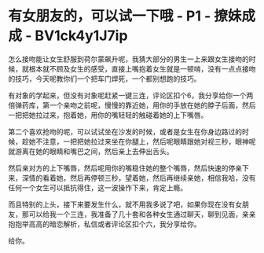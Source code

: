 # 有女朋友的，可以试一下哦 - P1 - 撩妹成成 - BV1ck4y1J7ip

怎么接吻能让女生舒服到荷尔蒙飙升呢，我猜大部分的男生一上来跟女生接吻的时候，就根本就不顾及女生的感受，直接上嘴抱着女生就是一顿啃，没有一点点接吻的技巧，今天呢教你们一个把车门焊死，一个都别想跑的技巧。

有对象的学起来，但没有对象呢赶紧一键三连，评论区扣个6，我分享给你一个两倍弹药库，第一个亲吻之前呢，慢慢的靠近她，用你的手放在她的脖子后面，然后一把把她拉过来，抱着她，用你的嘴轻轻的触碰着她的上下嘴唇。

第二个喜欢抢吻的呢，可以试试坐在沙发的时候，或者是女生在你身边路过的时候，趁她不注意，一把把她拉过来坐在你腿上，然后呢眼睛跟她对视三秒，眼神呢就游离在她的眼睛和嘴巴之间，然后亲上去伸出舌头。

然后亲对方的上下嘴唇，然后呢用你的嘴稳住她的整个嘴唇，然后快速的停亲下来，深情的看着她，然后再停顿三秒，望着她，然后再继续亲她，相信我哈，没有任何一个女生可以抵抗得住，这一波操作下来，肯定上瘾。

而且特别的上头，接下来要发生什么，就不用我多说了吧，如果你现在没有女朋友，那可以给我一个三连，我准备了几十套和各种女生通过聊天，聊到见面，亲亲抱抱举高高的暗恋解析，私信或者评论区扣个六，我分享给你。

给你。